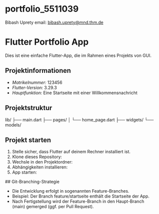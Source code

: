 # portfolio_5511039
Bibash Uprety 
email: bibash.uprety@mnd.thm.de

# Flutter Portfolio App

Dies ist eine einfache Flutter-App, die im Rahmen eines Projekts von GUI.

## Projektinformationen

- *Matrikelnummer:* 123456
- *Flutter-Version:* 3.29.3 
- *Hauptfunktion:* Eine Startseite mit einer Willkommensnachricht

## Projektstruktur
lib/
├── main.dart
├── pages/
│   └── home_page.dart
├── widgets/
└── models/
## Projekt starten

1. Stelle sicher, dass Flutter auf deinem Rechner installiert ist.
2. Klone dieses Repository:
3. Wechsle in den Projektordner:
4. Abhängigkeiten installieren:
5. App starten:

⁠## Git-Branching-Strategie

- Die Entwicklung erfolgt in sogenannten Feature-Branches.
- Beispiel: Der Branch feature/startseite enthält die Startseite der App.
- Nach Fertigstellung wird der Feature-Branch in den Haupt-Branch (main) gemerged (ggf. per Pull Request).



